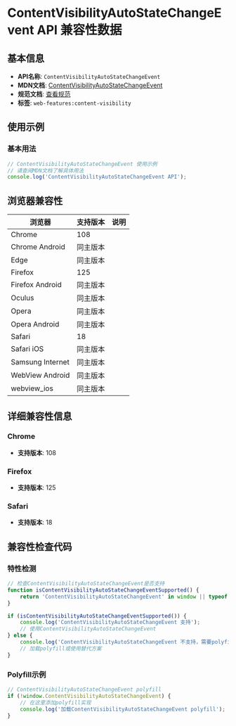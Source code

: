 # ContentVisibilityAutoStateChangeEvent API 兼容性数据

## 基本信息

- **API名称**: `ContentVisibilityAutoStateChangeEvent`
- **MDN文档**: [ContentVisibilityAutoStateChangeEvent](https://developer.mozilla.org/docs/Web/API/ContentVisibilityAutoStateChangeEvent)
- **规范文档**: [查看规范](https://drafts.csswg.org/css-contain/#content-visibility-auto-state-change)
- **标签**: `web-features:content-visibility`

## 使用示例

### 基本用法

```javascript
// ContentVisibilityAutoStateChangeEvent 使用示例
// 请查阅MDN文档了解具体用法
console.log('ContentVisibilityAutoStateChangeEvent API');
```

## 浏览器兼容性

| 浏览器 | 支持版本 | 说明 |
|--------|----------|------|
| Chrome | 108 |  |
| Chrome Android | 同主版本 |  |
| Edge | 同主版本 |  |
| Firefox | 125 |  |
| Firefox Android | 同主版本 |  |
| Oculus | 同主版本 |  |
| Opera | 同主版本 |  |
| Opera Android | 同主版本 |  |
| Safari | 18 |  |
| Safari iOS | 同主版本 |  |
| Samsung Internet | 同主版本 |  |
| WebView Android | 同主版本 |  |
| webview_ios | 同主版本 |  |

## 详细兼容性信息

### Chrome

- **支持版本**: 108

### Firefox

- **支持版本**: 125

### Safari

- **支持版本**: 18

## 兼容性检查代码

### 特性检测

```javascript
// 检查ContentVisibilityAutoStateChangeEvent是否支持
function isContentVisibilityAutoStateChangeEventSupported() {
    return 'ContentVisibilityAutoStateChangeEvent' in window || typeof ContentVisibilityAutoStateChangeEvent !== 'undefined';
}

if (isContentVisibilityAutoStateChangeEventSupported()) {
    console.log('ContentVisibilityAutoStateChangeEvent 支持');
    // 使用ContentVisibilityAutoStateChangeEvent
} else {
    console.log('ContentVisibilityAutoStateChangeEvent 不支持，需要polyfill');
    // 加载polyfill或使用替代方案
}
```

### Polyfill示例

```javascript
// ContentVisibilityAutoStateChangeEvent polyfill
if (!window.ContentVisibilityAutoStateChangeEvent) {
    // 在这里添加polyfill实现
    console.log('加载ContentVisibilityAutoStateChangeEvent polyfill');
}
```

